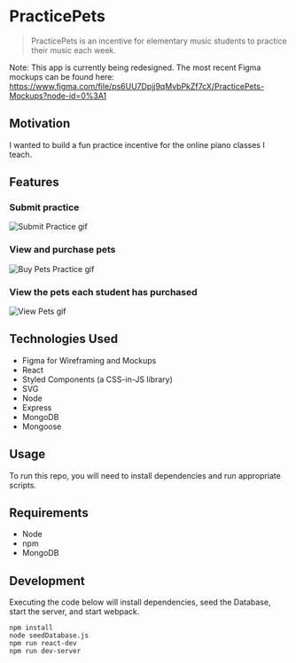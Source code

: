 # PracticePets

> PracticePets is an incentive for elementary music students to practice their music each week.

Note: This app is currently being redesigned.  The most recent Figma mockups can be found here:
https://www.figma.com/file/ps6UU7Dpjj9qMvbPkZf7cX/PracticePets-Mockups?node-id=0%3A1

## Motivation

I wanted to build a fun practice incentive for the online piano classes I teach.

## Features

### Submit practice

![Submit Practice gif](https://github.com/cameron-carruthers/practice-tracker/blob/master/submit-practice-form.gif
)

### View and purchase pets

![Buy Pets Practice gif](https://github.com/cameron-carruthers/practice-tracker/blob/master/buy-pets.gif
)

### View the pets each student has purchased

![View Pets gif](https://github.com/cameron-carruthers/practice-tracker/blob/master/view-pets.gif
)

## Technologies Used

- Figma for Wireframing and Mockups
- React
- Styled Components (a CSS-in-JS library)
- SVG
- Node
- Express
- MongoDB
- Mongoose

## Usage

To run this repo, you will need to install dependencies and run appropriate scripts.

## Requirements

- Node
- npm
- MongoDB

## Development

Executing the code below will install dependencies, seed the Database, start the server, and start webpack.

```
npm install
node seedDatabase.js
npm run react-dev
npm run dev-server
```

